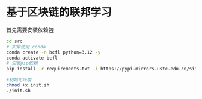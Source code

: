 基于区块链的联邦学习
====================================================================================

首先需要安装依赖包

```bash
cd src
# 如果使用 conda
conda create -n bcfl python=3.12 -y
conda activate bcfl
# 安装pip依赖
pip install -r requirements.txt -i https://pypi.mirrors.ustc.edu.cn/simple

#初始化环境
chmod +x init.sh
./init.sh
```